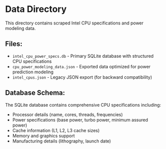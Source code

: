 # Data Directory

This directory contains scraped Intel CPU specifications and power modeling data.

## Files:
- `intel_cpu_power_specs.db` - Primary SQLite database with structured CPU specifications
- `cpu_power_modeling_data.json` - Exported data optimized for power prediction modeling
- `intel_cpus.json` - Legacy JSON export (for backward compatibility)

## Database Schema:
The SQLite database contains comprehensive CPU specifications including:
- Processor details (name, cores, threads, frequencies)
- Power specifications (base power, turbo power, minimum assured power)
- Cache information (L1, L2, L3 cache sizes)
- Memory and graphics support
- Manufacturing details (lithography, launch date)